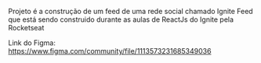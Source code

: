 Projeto é a construção de um feed de uma rede social chamado Ignite Feed que está sendo construido durante as aulas de ReactJs do Ignite pela Rocketseat

Link do Figma: https://www.figma.com/community/file/1113573231685349036